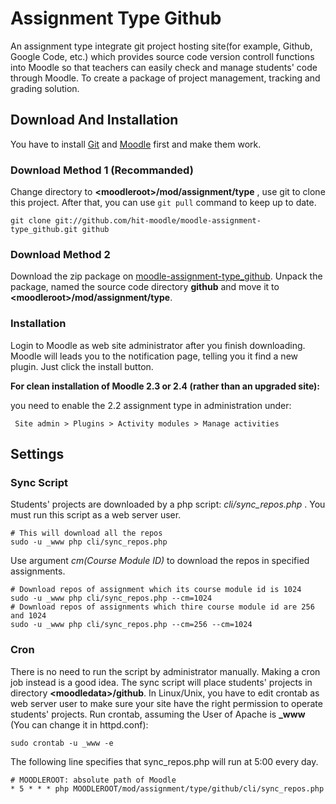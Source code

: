 # Assignment Type Github

An assignment type integrate git project hosting site(for example, Github, Google Code, etc.) which provides source code version controll functions into Moodle so that teachers can easily check and manage students' code through Moodle. To create a package of project management, tracking and grading solution.

## Download And Installation

You have to install [Git](http://git-scm.com/download) and [Moodle](https://github.com/hit-moodle/moodle) first and make them work.

### Download Method 1 (Recommanded)

Change directory to **&lt;moodleroot&gt;/mod/assignment/type** , use git to clone this project. After that, you can use `git pull` command to keep up to date.

```
git clone git://github.com/hit-moodle/moodle-assignment-type_github.git github
```

### Download Method 2

Download the zip package on [moodle-assignment-type_github](https://github.com/hit-moodle/moodle-assignment-type_github). Unpack the package, named the source code directory **github** and move it to **&lt;moodleroot&gt;/mod/assignment/type**.

### Installation

Login to Moodle as web site administrator after you finish downloading. Moodle will leads you to the notification page, telling you it find a new plugin. Just click the install button.

**For clean installation of Moodle 2.3 or 2.4 (rather than an upgraded site):**

you need to enable the 2.2 assignment type in administration under:

```
 Site admin > Plugins > Activity modules > Manage activities
```

## Settings

### Sync Script

Students' projects are downloaded by a php script: *cli/sync_repos.php* . You must run this script as a web server user.

```
# This will download all the repos
sudo -u _www php cli/sync_repos.php
```

Use argument *cm(Course Module ID)* to download the repos in specified assignments.

```
# Download repos of assignment which its course module id is 1024
sudo -u _www php cli/sync_repos.php --cm=1024
# Download repos of assignments which thire course module id are 256 and 1024
sudo -u _www php cli/sync_repos.php --cm=256 --cm=1024
```

### Cron

There is no need to run the script by administrator manually. Making a cron job instead is a good idea. The sync script will place students' projects in directory **&lt;moodledata&gt;/github**. In Linux/Unix, you have to edit crontab as web server user to make sure your site have the right permission to operate students' projects. Run crontab, assuming the User of Apache is **_www** (You can change it in httpd.conf):

```
sudo crontab -u _www -e
```

The following line specifies that sync_repos.php will run at 5:00 every day.

```
# MOODLEROOT: absolute path of Moodle
* 5 * * * php MOODLEROOT/mod/assignment/type/github/cli/sync_repos.php
```
